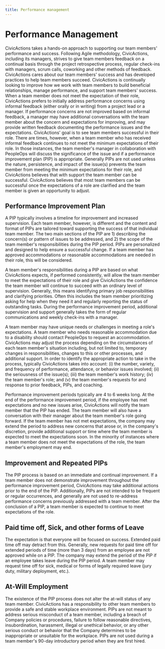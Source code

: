 ```yaml
---
title: Performance management
---
```


# Performance Management

CivicActions takes a hands-on approach to supporting our team members' performance and success. Following Agile methodology, CivicActions, including its managers, strives to give team members feedback on a continual basis through the project retrospective process, regular check-ins with managers, scrum calls, coworking and other methods of feedback. CivicActions cares about our team members' success and has developed practices to help team members succeed. CivicActions is continually looking to improve how we work with team members to build beneficial relationships, manage performance, and support team members' success. When a team member does not meet the expectation of their role, CivicActions prefers to initially address performance concerns using informal feedback (either orally or in writing) from a project lead or a manager. If performance concerns are not improved based on informal feedback, a manager may have additional conversations with the team member about the concern and expectations for improving, and may provide written feedback documenting the performance issues and the expectations. CivicActions' goal is to see team members successful in their role. There are times, however, when a team member who has received informal feedback continues to not meet the minimum expectations of their role. In those instances, the team member's manager in collaboration with PeopleOps will discuss the significance of the issue and if a performance improvement plan (PIP) is appropriate. Generally PIPs are not used unless the nature, persistence, and impact of the issue(s) prevents the team member from meeting the minimum expectations for their role, and CivicActions believes that with support the team member can be successful. CivicActions believes that most team members can be successful once the expectations of a role are clarified and the team member is given an opportunity to adjust.

## Performance Improvement Plan

A PIP typically involves a timeline for improvement and increased supervision. Each team member, however, is different and the content and format of PIPs are tailored toward supporting the success of that individual team member. The two main sections of the PIP are 1) describing the concern(s) or pattern of issues to be addressed, and 2) the scope of the team member's responsibilities during the PIP period. PIPs are personalized and designed to help ensure a successful change. If a team member has approved accommodations or reasonable accommodations are needed in their role, this will be considered.

A team member's responsibilities during a PIP are based on what CivicActions expects, if performed consistently, will allow the team member to meet the expectations of their role and give CivicActions the confidence the team member will continue to succeed with an ordinary level of supervision. Generally, this means identifying primary job responsibilities and clarifying priorities. Often this includes the team member prioritizing asking for help when they need it and regularly reporting the status of outstanding tasks. During the performance improvement period, additional supervision and support generally takes the form of regular communications and weekly check-ins with a manager.

A team member may have unique needs or challenges in meeting a role's expectations. A team member who needs reasonable accommodation due to a disability should contact PeopleOps to request an accommodation. CivicActions may adjust the process depending on the circumstances of each team member's situation including, but not limited to, temporary changes in responsibilities, changes to this or other processes, and additional support. In order to identify the appropriate action to take in the process, typically CivicActions takes into account: (i) the number, variety, and frequency of performance, attendance, or behavior issues involved; (ii) the seriousness of the issue(s); (iii) the team member's work history; (iv) the team member's role; and (v) the team member's requests for and response to prior feedback, PIPs, and coaching.

Performance improvement periods typically are 4 to 6 weeks long. At the end of the performance improvement period, if the employee has met expectations and no new issues arise, CivicActions will notify the team member that the PIP has ended. The team member will also have a conversation with their manager about the team member's role going forward. If the team member has not met expectations, the company may extend the period to address new concerns that arose or, in the company's discretion, provide additional support or time where the team member is expected to meet the expectations soon. In the minority of instances where a team member does not meet the expectations of the role, the team member's employment may end.

## Improvement and Repeated PIPs

The PIP process is based on an immediate and continual improvement. If a team member does not demonstrate improvement throughout the performance improvement period, CivicActions may take additional actions prior to the end of the PIP. Additionally, PIPs are not intended to be frequent or regular occurrences, and generally are not used to re-address performance concerns previously addressed with a team member. After the conclusion of a PIP, a team member is expected to continue to meet expectations of the role.

## Paid time off, Sick, and other forms of Leave

The expectation is that everyone will be focused on success. Extended paid time off may detract from this. Generally, new requests for paid time off for extended periods of time (more than 3 days) from an employee are not approved while on a PIP. The company may extend the period of the PIP if an employee takes leave during the PIP period. A team member may request time off for sick, medical or forms of legally required leave (jury duty, military deployment, etc.).

## At-Will Employment

The existence of the PIP process does not alter the at-will status of any team member. CivicActions has a responsibility to other team members to provide a safe and stable workplace environment. PIPs are not meant to address serious misconduct of a team member, including a breach of Company policies or procedures, failure to follow reasonable directives, insubordination, harassment, illegal or unethical behavior, or any other serious conduct or behavior that the Company determines to be inappropriate or unsuitable for the workplace. PIPs are not used during a team member's 90-day introductory period when they are first hired.
